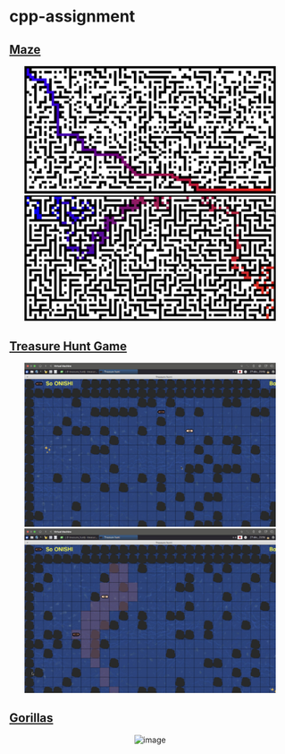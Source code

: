 # cpp-assignment

## <a href="https://github.com/soso0024/cpp-assignment/tree/main/maze"> Maze </a>

<p align="center">
  <img src="https://github.com/soso0024/cpp-assignment/blob/main/maze/mazes/_cell.png" alt="maze image 01" width="450"/>
  <img src="https://github.com/soso0024/cpp-assignment/blob/main/maze/mazes/_corridor.png" alt="maze image 02" width="450"/>
</p>

## <a href="https://github.com/soso0024/cpp-assignment/tree/main/treasure_hunt"> Treasure Hunt Game </a>

<p align="center">
  <img src="https://github.com/soso0024/cpp-assignment/blob/main/treasure_hunt/images/01.png" alt="treasure hunt image 01" width="450"/>
  <img src="https://github.com/soso0024/cpp-assignment/blob/main/treasure_hunt/images/02.png" alt="treasure hunt image 02" width="450"/>
</p>

## <a href="https://github.com/soso0024/cpp-assignment/tree/main/gorillas"> Gorillas </a>
<p align="center">
  <img width="617" alt="image" src="https://github.com/soso0024/cpp-assignment/assets/131151398/cc7ba28d-0cde-4b96-825c-bdeaf7a37339">
</p>
